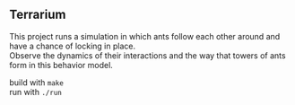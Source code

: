 ## Terrarium

This project runs a simulation in which ants follow each other around and have a chance of locking in place.  
Observe the dynamics of their interactions and the way that towers of ants form in this behavior model.

build with ```make```  
run with ```./run```
